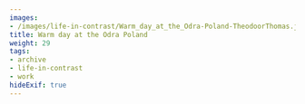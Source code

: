 ```yaml
---
images:
- /images/life-in-contrast/Warm_day_at_the_Odra-Poland-TheodoorThomas.jpg
title: Warm day at the Odra Poland
weight: 29
tags:
- archive
- life-in-contrast
- work
hideExif: true
---
```

